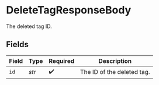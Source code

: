 # DeleteTagResponseBody

The deleted tag ID.


## Fields

| Field                      | Type                       | Required                   | Description                |
| -------------------------- | -------------------------- | -------------------------- | -------------------------- |
| `id`                       | *str*                      | :heavy_check_mark:         | The ID of the deleted tag. |